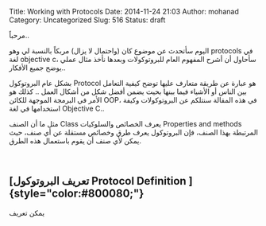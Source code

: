 Title: Working with Protocols
Date: 2014-11-24 21:03
Author: mohanad
Category: Uncategorized
Slug: 516
Status: draft

مرحباً.. 

اليوم سأتحدث عن موضوع كان (واحتمال لا يزال) مربكاً بالنسبة لي وهو protocols في لغة objective c، سأحاول أن أشرح المفهوم العام للبروتوكولات وبعدها نأخذ مثال عملي يوضح جميع الأفكار..

بشكل عام البروتوكول Protocol هو عبارة عن طريقة متعارف عليها توضح كيفية التعامل بين الناس أو الأشياء فيما ببنها بحيث يضمن أفضل شكل من أشكال العمل .. كذلك هو الأمر في البرمجة الموجهة للكائن OOP، في هذه المقالة سنتلكم عن البروتوكولات وكيفة استخدامها في لغة Objective C..

مثل ما أن الصنف Class يعرف الخصائص والسلوكيات Properties and methods المرتبطة بهذا الصنف، فإن البروتوكول يعرف طرق وخصائص مستقلة عن أي صنف، حيث يمكن لأي صنف أن يقوم باستعمال هذه الطرق.

 

[تعريف البروتوكول Protocol Definition ]{style="color:#800080;"} 
---------------------------------------------------------------

يمكن تعريف 
